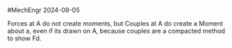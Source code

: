 #MechEngr 2024-09-05

Forces at A do not create moments, but Couples at A do create a Moment about a, even if its drawn on A, because couples are a compacted method to show Fd.